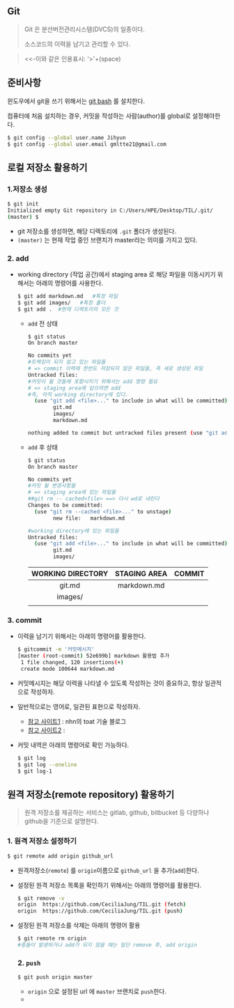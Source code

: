 ## Git

> Git 은 분산버전관리시스템(DVCS)의 일종이다.
>
> 소스코드의 이력을 남기고 관리할 수 있다.

> <<-이와 같은 인용표시:  '>'+(space)

## 준비사항

윈도우에서 git을 쓰기 위해서는 [git bash](https://gitforwindows.org/) 를 설치한다.

컴퓨터에 처음 설치하는 경우, 커밋을 작성하는 사람(author)를 global로 설정해야한다.

``` bash
$ git config --global user.name Jihyun
$ git config --global user.email gmltte21@gmail.com
```

## 로컬 저장소 활용하기

### 1.저장소 생성

``` bash
$ git init
Initialized empty Git repository in C:/Users/HPE/Desktop/TIL/.git/
(master) $
```

- git 저장소를 생성하면, 해당 디렉토리에 `.git` 폴더가 생성된다.
- `(master)` 는 현재 작업 중인 브랜치가 master라는 의미를 가지고 있다.

### 2. add

- working directory (작업 공간)에서 staging area 로 해당 파일을 이동시키기 위해서는 아래의 명령어를 사용한다.

  ```  bash
  $ git add markdown.md   #특정 파일
  $ git add images/   #특정 폴더
  $ git add .  #현재 디렉토리의 모든 것
  ```

  - `add` 전 상태

    ``` bash
    $ git status
    On branch master
    
    No commits yet
    #트랙킹이 되지 않고 있는 파일들
    # => commit 이력에 한번도 저장되지 않은 파일들, 즉 새로 생성된 파일
    Untracked files:
    #커밋이 될 것들에 포함시키기 위해서는 add 명령 필요
    # => staging area에 담으려면 add
    #즉, 아직 working directory에 있다.
      (use "git add <file>..." to include in what will be committed)
            git.md
            images/
            markdown.md
    
    nothing added to commit but untracked files present (use "git add" to track)
    
    
    ```

  - `add` 후 상태

    ``` bash
    $ git status
    On branch master
    
    No commits yet
    #커밋 될 변경사항들
    # => staging area에 있는 파일들
    ##git rm -- cached<file> ==> 다시 wd로 내린다
    Changes to be committed:
      (use "git rm --cached <file>..." to unstage)
            new file:   markdown.md
    
    #working directory에 있는 파일들
    Untracked files:
      (use "git add <file>..." to include in what will be committed)
            git.md
            images/
    ```

    | WORKING DIRECTORY | STAGING AREA | COMMIT |
    | :---------------: | :----------: | :----: |
    |      git.md       | markdown.md  |        |
    |      images/      |              |        |
    |                   |              |        |

    

### 3. commit

- 이력을 남기기 위해서는 아래의 명령어를 활용한다.

  ``` bash
  $ gitcommit -m '커밋메시지'
  [master (root-commit) 52e699b] markdown 활용법 추가
   1 file changed, 120 insertions(+)
   create mode 100644 markdown.md
  ```

- 커밋메시지는 해당 이력을 나타낼 수 있도록 작성하는 것이 중요하고, 항상 일관적으로 작성하자.

- 일반적으로는 영어로, 일관된 표현으로 작성하자.

  - [참고 사이트1](https://meetup.toast.com/posts/106) : nhn의 toat 기술 블로그
  - [참고 사이트2](https://blog.ull.im/engineering/2019/03/10/logs-on-git.html) :

- 커밋 내역은 아래의 명령어로 확인 가능하다.

  ``` bash
  $ git log
  $ git log --oneline
  $ git log-1
  ```

  

## 원격 저장소(remote repository) 활용하기

> 원격 저장소를 제공하는 서비스는 gitlab, github, bitbucket 등 다양하나 github을 기준으로 설명한다.

### 1. 원격 저장소 설정하기

``` bash
$ git remote add origin github_url
```

- 원격저장소(`remote`) 를 `origin`이름으로 `github_url` 을 추가(`add`)한다.

- 설정된 원격 저장소 목록을 확인하기 위해서는 아래의 명령어를 활용한다.

  ``` bash
  $ git remove -v
  origin  https://github.com/CeciliaJung/TIL.git (fetch)
  origin  https://github.com/CeciliaJung/TIL.git (push)
  ```

  

- 설정된 원격 저장소를 삭제는 아래의 명령어 활용

  ``` bash
  $ git remote rm origin
  #충돌이 발생하거나 add가 되지 않을 때는 일단 remove 후, add origin
  ```

  ### 2. `push`

  ``` bash
  $ git push origin master
  ```

  - `origin` 으로 설정된 url 에 `master` 브랜치로 `push`한다.
  - 